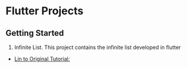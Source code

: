 # Flutter Projects

## Getting Started

1. Infinite List. This project contains the infinite list developed in flutter

- [Lin to Original Tutorial:](https://www.androidauthority.com/flutter-ui-toolkit-895837/)
